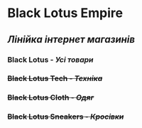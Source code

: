# Black Lotus Empire

## ***Лінійка інтернет магазинів***
### **Black Lotus -** *Усі товари*
### ~~**Black Lotus Tech -** *Техніка*~~
### ~~**Black Lotus Cloth -** *Одяг*~~
### ~~**Black Lotus Sneakers -** *Кросівки*~~
